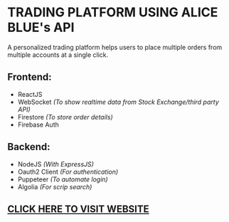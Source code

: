 # TRADING PLATFORM USING ALICE BLUE's API

A personalized trading platform helps users to place multiple orders from multiple accounts at a single click.

## **Frontend:**
 - ReactJS
 - WebSocket _(To show realtime data from Stock Exchange/third party API)_
 - Firestore _(To store order details)_
 - Firebase Auth
 
 ## **Backend:**
 - NodeJS _(With ExpressJS)_
 - Oauth2 Client _(For authentication)_
 - Puppeteer _(To automate login)_
 - Algolia _(For scrip search)_

## [CLICK HERE TO VISIT WEBSITE](http://tradingappnetlify.s3-website.ap-south-1.amazonaws.com/)
